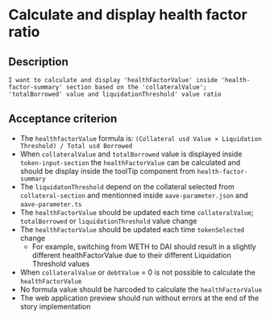 # Calculate and display health factor ratio

## Description

`I want to calculate and display 'healthFactorValue' inside 'health-factor-summary' section based on the 'collateralValue'; 'totalBorrowed' value and liquidationThreshold' value ratio`

## Acceptance criterion
- The `healthfactorValue` formula is: `(Collateral usd Value × Liquidation Threshold) / Total usd Borrowed`
- When `collateralValue` and `totalBorrowed` value is displayed inside `token-input-section` the `healthFactorValue` can be calculated and should be display inside the toolTip component from `health-factor-summary`
- The `liquidatonThreshold` depend on the collateral selected from `collateral-section` and mentionned inside `aave-parameter.json` and `aave-parameter.ts`
- The `healthFactorValue` should be updated each time `collateralValue`; `totalBorrowed` or `liquidationThreshold` value change
- The `healthFactorValue` should be updated each time `tokenSelected` change
  - For example, switching from WETH to DAI should result in a slightly different healthFactorValue due to their different Liquidation Threshold values
- When `collateralValue` or `debtValue` = 0 is not possible to calculate the `healthFactorValue`
- No formula value should be harcoded to calculate the `healthFactorValue`
- The web application preview should run without errors at the end of the story implementation
